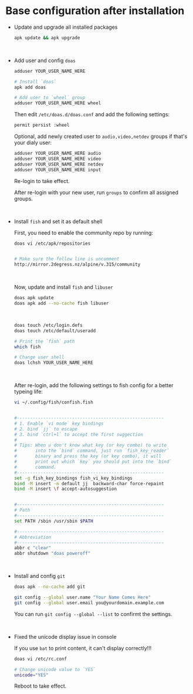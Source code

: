 # Base configuration after installation

- Update and upgrade all installed packages

    ```bash
    apk update && apk upgrade
    ```

    </br>

- Add user and config `doas`

    ```bash
    adduser YOUR_USER_NAME_HERE

    # Install `doas`
    apk add doas

    # Add user to `wheel` group
    adduser YOUR_USER_NAME_HERE wheel
    ```

    Then edit `/etc/doas.d/doas.conf` and add the following settings:

    ```bash
    permit persist :wheel
    ```

    Optional, add newly created user to `audio,video,netdev` groups if that's
    your dialy user:

    ```bash
    adduser YOUR_USER_NAME_HERE audio
    adduser YOUR_USER_NAME_HERE video
    adduser YOUR_USER_NAME_HERE netdev
    adduser YOUR_USER_NAME_HERE input
    ```

    Re-login to take effect.

    After re-login with your new user, run `groups` to confirm all assigned groups.

    </br>

- Install `fish` and set it as default shell

    First, you need to enable the community repo by running:

    ```bash
    doas vi /etc/apk/repositories


    # Make sure the follow line is uncomment
    http://mirror.2degress.nz/alpine/v.315/community
    ```

    </br>

    Now, update and install `fish` and `libuser`

    ```bash
    doas apk update
    doas apk add --no-cache fish libuser
    ```

    </br>

    ```bash
    doas touch /etc/login.defs
    doas touch /etc/default/useradd

    # Print the `fish` path
    which fish

    # Change user shell
    doas lchsh YOUR_USER_NAME_HERE
    ```

    </br>

    After re-login, add the following settings to fish config for a better
    typeing life:

    ```bash
    vi ~/.config/fish/confish.fish


    #--------------------------------------------------------
    # 1. Enable `vi mode` key bindings
    # 2. bind `jj` to escape
    # 3. bind `ctrl+l` to accept the first suggection
    #
    # Tips: When u don't know what key (or key combo) to write
    #       into the `bind` command, just run `fish_key_reader`
    #       binary and press the key (or key combo), it will 
    #       print out which `key` you should put into the `bind`
    #       command.
    #--------------------------------------------------------
    set -g fish_key_bindings fish_vi_key_bindings
    bind -M insert -m default jj  backward-char force-repaint
    bind -M insert \f accept-autosuggestion


    #--------------------------------------------------------
    # Path
    #--------------------------------------------------------
    set PATH /sbin /usr/sbin $PATH

    #--------------------------------------------------------
    # Abbreviation
    #--------------------------------------------------------
    abbr c "clear"
    abbr shutdown "doas poweroff"
    ```

    </br>


- Install and config `git`

    ```bash
    doas apk --no-cache add git

    git config --global user.name "Your Name Comes Here"
    git config --global user.email you@yourdomain.example.com
    ```

    You can run `git config --global --list` to confirmt the settings.

    </br>


- Fixed the unicode display issue in console

    If you use `bat` to print content, it can't display correctly!!!

    ```bash
    doas vi /etc/rc.conf

    # Change unicode value to `YES`
    unicode="YES"
    ```

    Reboot to take effect.

    </br>


